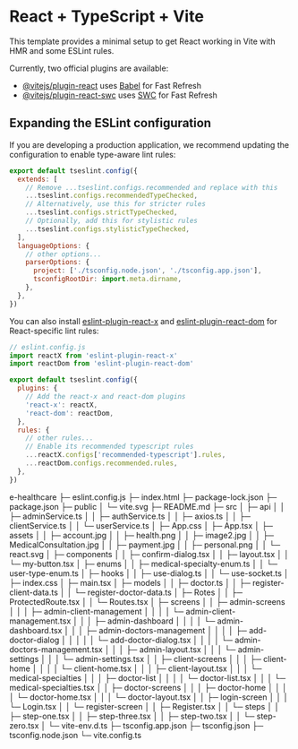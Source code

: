 # React + TypeScript + Vite

This template provides a minimal setup to get React working in Vite with HMR and some ESLint rules.

Currently, two official plugins are available:

- [@vitejs/plugin-react](https://github.com/vitejs/vite-plugin-react/blob/main/packages/plugin-react/README.md) uses [Babel](https://babeljs.io/) for Fast Refresh
- [@vitejs/plugin-react-swc](https://github.com/vitejs/vite-plugin-react-swc) uses [SWC](https://swc.rs/) for Fast Refresh

## Expanding the ESLint configuration

If you are developing a production application, we recommend updating the configuration to enable type-aware lint rules:

```js
export default tseslint.config({
  extends: [
    // Remove ...tseslint.configs.recommended and replace with this
    ...tseslint.configs.recommendedTypeChecked,
    // Alternatively, use this for stricter rules
    ...tseslint.configs.strictTypeChecked,
    // Optionally, add this for stylistic rules
    ...tseslint.configs.stylisticTypeChecked,
  ],
  languageOptions: {
    // other options...
    parserOptions: {
      project: ['./tsconfig.node.json', './tsconfig.app.json'],
      tsconfigRootDir: import.meta.dirname,
    },
  },
})
```

You can also install [eslint-plugin-react-x](https://github.com/Rel1cx/eslint-react/tree/main/packages/plugins/eslint-plugin-react-x) and [eslint-plugin-react-dom](https://github.com/Rel1cx/eslint-react/tree/main/packages/plugins/eslint-plugin-react-dom) for React-specific lint rules:

```js
// eslint.config.js
import reactX from 'eslint-plugin-react-x'
import reactDom from 'eslint-plugin-react-dom'

export default tseslint.config({
  plugins: {
    // Add the react-x and react-dom plugins
    'react-x': reactX,
    'react-dom': reactDom,
  },
  rules: {
    // other rules...
    // Enable its recommended typescript rules
    ...reactX.configs['recommended-typescript'].rules,
    ...reactDom.configs.recommended.rules,
  },
})
```
e-healthcare
├─ eslint.config.js
├─ index.html
├─ package-lock.json
├─ package.json
├─ public
│  └─ vite.svg
├─ README.md
├─ src
│  ├─ api
│  │  ├─ adminService.ts
│  │  ├─ authService.ts
│  │  ├─ axios.ts
│  │  ├─ clientService.ts
│  │  └─ userService.ts
│  ├─ App.css
│  ├─ App.tsx
│  ├─ assets
│  │  ├─ account.jpg
│  │  ├─ health.png
│  │  ├─ image2.jpg
│  │  ├─ MedicalConsultation.jpg
│  │  ├─ payment.jpg
│  │  ├─ personal.png
│  │  └─ react.svg
│  ├─ components
│  │  ├─ confirm-dialog.tsx
│  │  ├─ layout.tsx
│  │  └─ my-button.tsx
│  ├─ enums
│  │  ├─ medical-specialty-enum.ts
│  │  └─ user-type-enum.ts
│  ├─ hooks
│  │  ├─ use-dialog.ts
│  │  └─ use-socket.ts
│  ├─ index.css
│  ├─ main.tsx
│  ├─ models
│  │  ├─ doctor.ts
│  │  ├─ register-client-data.ts
│  │  └─ register-doctor-data.ts
│  ├─ Rotes
│  │  ├─ ProtectedRoute.tsx
│  │  └─ Routes.tsx
│  ├─ screens
│  │  ├─ admin-screens
│  │  │  ├─ admin-client-management
│  │  │  │  └─ admin-client-management.tsx
│  │  │  ├─ admin-dashboard
│  │  │  │  └─ admin-dashboard.tsx
│  │  │  ├─ admin-doctors-management
│  │  │  │  ├─ add-doctor-dialog
│  │  │  │  │  └─ add-doctor-dialog.tsx
│  │  │  │  └─ admin-doctors-management.tsx
│  │  │  ├─ admin-layout.tsx
│  │  │  └─ admin-settings
│  │  │     └─ admin-settings.tsx
│  │  ├─ client-screens
│  │  │  ├─ client-home
│  │  │  │  └─ client-home.tsx
│  │  │  ├─ client-layout.tsx
│  │  │  └─ medical-specialties
│  │  │     ├─ doctor-list
│  │  │     │  └─ doctor-list.tsx
│  │  │     └─ medical-specialties.tsx
│  │  ├─ doctor-screens
│  │  │  ├─ doctor-home
│  │  │  │  └─ doctor-home.tsx
│  │  │  └─ doctor-layout.tsx
│  │  ├─ login-screen
│  │  │  └─ Login.tsx
│  │  └─ register-screen
│  │     ├─ Register.tsx
│  │     └─ steps
│  │        ├─ step-one.tsx
│  │        ├─ step-three.tsx
│  │        ├─ step-two.tsx
│  │        └─ step-zero.tsx
│  └─ vite-env.d.ts
├─ tsconfig.app.json
├─ tsconfig.json
├─ tsconfig.node.json
└─ vite.config.ts

```